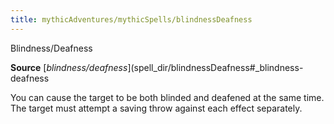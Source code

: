 ```yaml
---
title: mythicAdventures/mythicSpells/blindnessDeafness
---
```

Blindness/Deafness

**Source** [_blindness/deafness_](spell_dir/blindnessDeafness#_blindness-deafness

You can cause the target to be both blinded and deafened at the same time. The target must attempt a saving throw against each effect separately.

